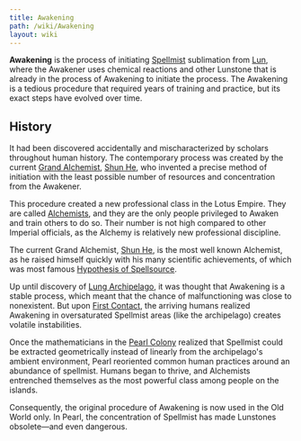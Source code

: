```yaml
---
title: Awakening
path: /wiki/Awakening
layout: wiki
---
```


**Awakening** is the process of initiating
[Spellmist](/wiki/Spellmist "wikilink") sublimation from
[Lun](/wiki/Lun "wikilink"), where the Awakener uses chemical reactions and
other Lunstone that is already in the process of Awakening to initiate
the process. The Awakening is a tedious procedure that required years of
training and practice, but its exact steps have evolved over time.

History
-------

It had been discovered accidentally and mischaracterized by scholars
throughout human history. The contemporary process was created by the
current [Grand Alchemist](/wiki/Grand_Alchemist "wikilink"), [Shun
He](/wiki/Shun_He "wikilink"), who invented a precise method of initiation
with the least possible number of resources and concentration from the
Awakener.

This procedure created a new professional class in the Lotus Empire.
They are called [Alchemists](/wiki/Alchemists "wikilink"), and they are the
only people privileged to Awaken and train others to do so. Their number
is not high compared to other Imperial officials, as the Alchemy is
relatively new professional discipline.

The current Grand Alchemist, [Shun He](/wiki/Shun_He "wikilink"), is the most
well known Alchemist, as he raised himself quickly with his many
scientific achievements, of which was most famous [Hypothesis of
Spellsource](/wiki/Hypothesis_of_Spellsource "wikilink").

Up until discovery of [Lung Archipelago](/wiki/Lung_Archipelago "wikilink"),
it was thought that Awakening is a stable process, which meant that the
chance of malfunctioning was close to nonexistent. But upon [First
Contact](/wiki/First_Contact "wikilink"), the arriving humans realized
Awakening in oversaturated Spellmist areas (like the archipelago)
creates volatile instabilities.

Once the mathematicians in the [Pearl Colony](/wiki/Pearl_Colony "wikilink")
realized that Spellmist could be extracted geometrically instead of
linearly from the archipelago's ambient environment, Pearl reoriented
common human practices around an abundance of spellmist. Humans began to
thrive, and Alchemists entrenched themselves as the most powerful class
among people on the islands.

Consequently, the original procedure of Awakening is now used in the Old
World only. In Pearl, the concentration of Spellmist has made Lunstones
obsolete—and even dangerous.
